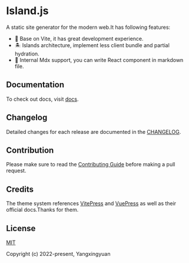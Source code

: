 # Island.js

A static site generator for the modern web.It has following features:

- 🚀 Base on Vite, it has great development experience.
- 🏝️ Islands architecture, implement less client bundle and partial hydration.
- 📝 Internal Mdx support, you can write React component in markdown file.

## Documentation

To check out docs, visit [docs](https://island.sanyuan0704.top/).

## Changelog

Detailed changes for each release are documented in the [CHANGELOG](https://github.com/sanyuan0704/island/blob/master/CHANGELOG.md).

## Contribution

Please make sure to read the [Contributing Guide](https://github.com/sanyuan0704/island/blob/master/.github/contributing.md) before making a pull request.

## Credits

The theme system references [VitePress](https://vitepress.vuejs.org/) and [VuePress](https://vuepress.vuejs.org/) as well as their official docs.Thanks for them.

## License

[MIT](https://github.com/sanyuan0704/island.js/blob/master/LICENSE)

Copyright (c) 2022-present, Yangxingyuan
